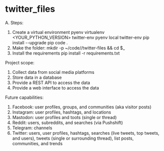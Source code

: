 # twitter_files
A. Steps:
1. Create a virtual environment
  pyenv virtualenv <YOUR_PYTHON_VERSION> twitter-env
  pyenv local twitter-env
  pip install --upgrade pip
  code .
2. Make the folder:
  mkdir -p ~/code/<username>/twitter-files && cd $_
3. Install the requirements
  pip install -r requirements.txt

Project scope:
1. Collect data from social media platforms
2. Store data in a database
3. Provide a REST API to access the data
4. Provide a web interface to access the data

Future capabilities:
1. Facebook: user profiles, groups, and communities (aka visitor posts)
2. Instagram: user profiles, hashtags, and locations
3. Mastodon: user profiles and toots (single or thread)
4. Reddit: users, subreddits, and searches (via Pushshift)
5. Telegram: channels
6. Twitter: users, user profiles, hashtags, searches (live tweets, top tweets, and users), tweets (single or surrounding thread), list posts, communities, and trends
